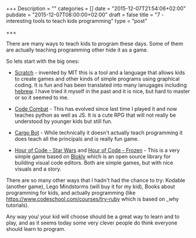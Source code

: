 +++
Description = ""
categories = []
date = "2015-12-07T21:54:06+02:00"
pubdate = "2015-12-07T08:00:00+02:00"
draft = false
title = "7 - interesting tools to teach kids programming"
type = "post"

+++

There are many ways to teach kids to program these days.
Some of them are actually teaching programming other hide it as a game.
<!--more-->

So lets start with the big ones:

 * [Scratch](https://scratch.mit.edu/) - invented by MIT this is a tool and a language that allows kids to create games and other kinds of simple programs using graphical coding. 
 It is fun and has been translated into many lanugages including [hebrew](http://www.scratch.org.il/). 
 I have tried it myself in the past and it is nice, but hard to master or so it seemed to me.

 * [Code Combat](https://codecombat.com) - This has evolved since last time I played it and now teaches python as well as JS. It is a cute RPG that will not really be understood by younger kids but still fun.

 * [Cargo Bot](https://itunes.apple.com/us/app/cargo-bot/id519690804?mt=8) - While technically it doesn't actually teach programming it does teach all the principals and is really fun game.
 
 * [Hour of Code - Star Wars](https://code.org/starwars) and [Hour of Code - Frozen](https://studio.code.org/s/frozen/) - This is a very simple game based on [Blokly](https://developers.google.com/blockly/) which is an open source library for building visual code editors. Both are simple games, but with nice visuals and a story.

 There are so many other ways that I hadn't had the chance to try: Kodable (another game), Lego Mindstorms (will buy it for my kid), Books about programming for kids, and actually programming (like https://www.codeschool.com/courses/try-ruby which is based on _why tutorials).

 Any way you/ your kid will choose should be a great way to learn and to play, and as it seems today some very clever people do think everyone should learn to program.

